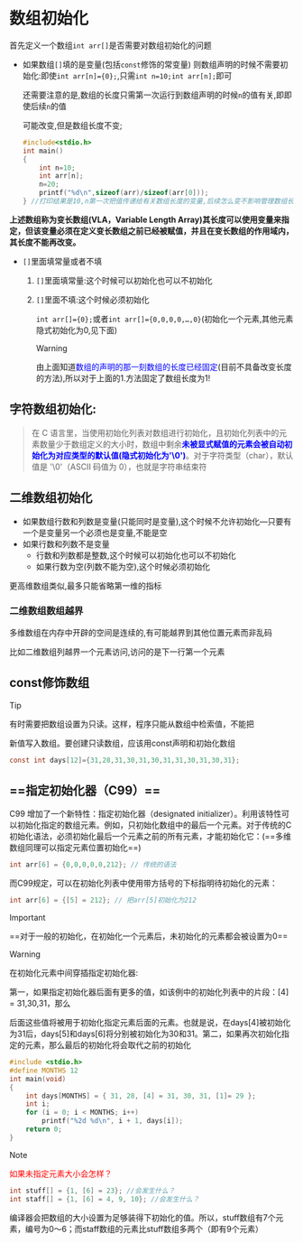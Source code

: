 # 数组初始化

首先定义一个数组`int arr[]`是否需要对数组初始化的问题

- 如果数组`[]`填的是变量(包括`const`修饰的常变量)
	则数组声明的时候不需要初始化:即使`int arr[n]={0};`,只需`int n=10;int arr[n];`即可

	还需要注意的是,数组的长度只需第一次运行到数组声明的时候`n`的值有关,即即使后续`n`的值

	可能改变,但是数组长度不变;

	```c
	#include<stdio.h>
	int main()
	{
		int n=10;
	    int arr[n];
	    n=20;
	    printf("%d\n",sizeof(arr)/sizeof(arr[0]));  
	} //打印结果是10,n第一次把值传递给有关数组长度的变量,后续怎么变不影响管理数组长度的变量
	```

**上述数组称为变长数组(VLA，Variable Length Array)其长度可以使用变量来指定，但该变量必须在定义变长数组之前已经被赋值，并且在变长数组的作用域内，其长度不能再改变。**

- `[]`里面填常量或者不填

	1. `[]`里面填常量:这个时候可以初始化也可以不初始化

	2. `[]`里面不填:这个时候必须初始化

		`int arr[]={0};`或者`int arr[]={0,0,0,0,…,0}`(初始化一个元素,其他元素隐式初始化为0,见下面)

		> [!warning]
		>
		> 由上面知道<font color=blue>数组的声明的那一刻数组的长度已经固定</font>(目前不具备改变长度的方法),所以对于上面的1.方法固定了数组长度为1!

## 字符数组初始化:

>在 C 语言里，当使用初始化列表对数组进行初始化，且初始化列表中的元素数量少于数组定义的大小时，数组中剩余<font color=blue>**未被显式赋值的元素会被自动初始化为对应类型的默认值(隐式初始化为'\0')**</font>。对于字符类型（char），默认值是 '\0'（ASCII 码值为 0），也就是字符串结束符

## 二维数组初始化

- 如果数组行数和列数是变量(只能同时是变量),这个时候不允许初始化—只要有一个是变量另一个必须也是变量,不能是空
- 如果行数和列数不是变量
	- 行数和列数都是整数,这个时候可以初始化也可以不初始化
	- 如果行数为空(列数不能为空),这个时候必须初始化

更高维数组类似,最多只能省略第一维的指标

### **二维数组数组越界**

多维数组在内存中开辟的空间是连续的,有可能越界到其他位置元素而非乱码

比如二维数组列越界一个元素访问,访问的是下一行第一个元素

## **const修饰数组**

> [!tip]
>
> 有时需要把数组设置为只读。这样，程序只能从数组中检索值，不能把
>
> 新值写入数组。要创建只读数组，应该用const声明和初始化数组

```c
const int days[12]={31,28,31,30,31,30,31,31,30,31,30,31};
```



## ==指定初始化器（C99）==

C99 增加了一个新特性：指定初始化器（designated initializer）。利用该特性可以初始化指定的数组元素。例如，只初始化数组中的最后一个元素。对于传统的C初始化语法，必须初始化最后一个元素之前的所有元素，才能初始化它：(==多维数组同理可以指定元素位置初始化==)

```c
int arr[6] = {0,0,0,0,0,212}; // 传统的语法
```

而C99规定，可以在初始化列表中使用带方括号的下标指明待初始化的元素：

```c
int arr[6] = {[5] = 212}; // 把arr[5]初始化为212
```

> [!important]
>
> ==对于一般的初始化，在初始化一个元素后，未初始化的元素都会被设置为0==

> [!warning]
>
> 在初始化元素中间穿插指定初始化器:
>
> 第一，如果指定初始化器后面有更多的值，如该例中的初始化列表中的片段：[4] = 31,30,31，那么
>
> 后面这些值将被用于初始化指定元素后面的元素。也就是说，在days[4]被初始化为31后，days[5]和days[6]将分别被初始化为30和31。第二，如果再次初始化指定的元素，那么最后的初始化将会取代之前的初始化
>
```c
#include <stdio.h>
#define MONTHS 12
int main(void)
{
    int days[MONTHS] = { 31, 28, [4] = 31, 30, 31, [1]= 29 };
    int i;
    for (i = 0; i < MONTHS; i++)
    	printf("%2d %d\n", i + 1, days[i]);
    return 0;
}
```

> [!note]
>
> <font color=red>如果未指定元素大小会怎样？</font>
>
> ```c
> int stuff[] = {1, [6] = 23}; //会发生什么？
> int staff[] = {1, [6] = 4, 9, 10}; //会发生什么？
> ```
>
> 编译器会把数组的大小设置为足够装得下初始化的值。所以，stuff数组有7个元素，编号为0～6；而staff数组的元素比stuff数组多两个（即有9个元素）


